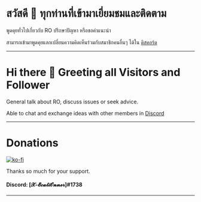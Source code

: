 # สวัสดี 👋 ทุกท่านที่เข้ามาเยี่ยมชมและติดตาม

พูดคุยทั่วไปเกี่ยวกับ RO ปรึกษาปัญหา หรือขอคำแนะนำ

สามารถเข้ามาพูดคุยแลกเปลี่ยนความคิดเห็นร่วมกับสมาชิกคนอื่นๆ ได้ใน [ดิสคอร์ด](https://discord.gg/aY3AuRZ)

-------

# Hi there 👋 Greeting all Visitors and Follower

General talk about RO, discuss issues or seek advice.

Able to chat and exchange ideas with other members in [Discord](https://discord.gg/aY3AuRZ)

-------

# Donations

[![ko-fi](https://www.ko-fi.com/img/githubbutton_sm.svg)](https://ko-fi.com/T6T62W57T)

Thanks so much for your support.

#### Discord: [𝓧-𝓔𝓬𝓾𝓽𝓲𝓞𝓷𝓷𝓮𝓻]#1738

-------

<!--
**X-EcutiOnner/X-EcutiOnner** is a ✨ _special_ ✨ repository because its `README.md` (this file) appears on your GitHub profile.

Here are some ideas to get you started:

- 🔭 I’m currently working on ...
- 🌱 I’m currently learning ...
- 👯 I’m looking to collaborate on ...
- 🤔 I’m looking for help with ...
- 💬 Ask me about ...
- 📫 How to reach me: ...
- 😄 Pronouns: ...
- ⚡ Fun fact: ...
-->
